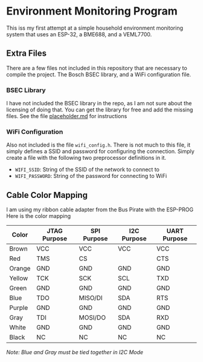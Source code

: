 # Environment Monitoring Program

This iss my first attempt at a simple household environment monitoring system
that uses an ESP-32, a BME688, and a VEML7700.

## Extra Files

There are a few files not included in this repository that are necessary to
compile the project. The Bosch BSEC library, and a WiFi configuration file.

### BSEC Library

I have not included the BSEC library in the repo, as I am not sure about the
licensing of doing that. You can get the library for free and add the missing
files. See the file [placeholder.md](main/bsec/placeholder.md) for instructions

### WiFi Configuration

Also not included is the file `wifi_config.h`. There is not much to
this file, it simply defines a SSID and password for configuring the
connection. Simply create a file with the following two preprocessor
definitions in it.

* `WIFI_SSID`: String of the SSID of the network to connect to
* `WIFI_PASSWORD`: String of the password for connecting to WiFi

## Cable Color Mapping

I am using my ribbon cable adapter from the Bus Pirate with the ESP-PROG
Here is the color mapping

| Color  | JTAG Purpose | SPI Purpose | I2C Purpose | UART Purpose |
| ------ | ------------ | ----------- | ----------- | ------------ |
| Brown  | VCC          | VCC         | VCC         | VCC          |
| Red    | TMS          | CS          |             | CTS          |
| Orange | GND          | GND         | GND         | GND          |
| Yellow | TCK          | SCK         | SCL         | TXD          |
| Green  | GND          | GND         | GND         | GND          |
| Blue   | TDO          | MISO/DI     | SDA         | RTS          |
| Purple | GND          | GND         | GND         | GND          |
| Gray   | TDI          | MOSI/DO     | SDA         | RXD          |
| White  | GND          | GND         | GND         | GND          |
| Black  | NC           | NC          | NC          | NC           |

_Note: Blue and Gray must be tied together in I2C Mode_
